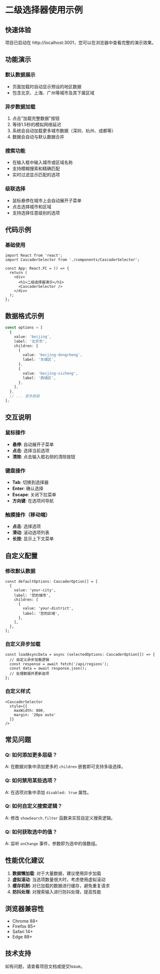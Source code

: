# 二级选择器使用示例

## 快速体验

项目已启动在 http://localhost:3001，您可以在浏览器中查看完整的演示效果。

## 功能演示

### 默认数据展示
- 页面加载时自动显示预设的地区数据
- 包含北京、上海、广州等城市及其下属区域

### 异步数据加载
1. 点击"加载完整数据"按钮
2. 等待1.5秒的模拟网络延迟
3. 系统会自动加载更多城市数据（深圳、杭州、成都等）
4. 数据会自动与默认数据合并

### 搜索功能
- 在输入框中输入城市或区域名称
- 支持模糊搜索和精确匹配
- 实时过滤显示匹配的选项

### 级联选择
- 鼠标悬停在城市上会自动展开子菜单
- 点击选择城市和区域
- 支持选择任意级别的选项

## 代码示例

### 基础使用

```tsx
import React from 'react';
import CascaderSelector from './components/CascaderSelector';

const App: React.FC = () => {
  return (
    <div>
      <h1>二级选择器演示</h1>
      <CascaderSelector />
    </div>
  );
};
```

## 数据格式示例

```typescript
const options = [
  {
    value: 'beijing',
    label: '北京市',
    children: [
      {
        value: 'beijing-dongcheng',
        label: '东城区',
      },
      {
        value: 'beijing-xicheng',
        label: '西城区',
      },
    ],
  },
  // ... 更多数据
];
```

## 交互说明

### 鼠标操作
- **悬停**: 自动展开子菜单
- **点击**: 选择当前选项
- **清除**: 点击输入框右侧的清除按钮

### 键盘操作
- **Tab**: 切换到选择器
- **Enter**: 确认选择
- **Escape**: 关闭下拉菜单
- **方向键**: 在选项间导航

### 触摸操作（移动端）
- **点击**: 选择选项
- **滑动**: 滚动选项列表
- **长按**: 显示上下文菜单

## 自定义配置

### 修改默认数据

```tsx
const defaultOptions: CascaderOption[] = [
  {
    value: 'your-city',
    label: '您的城市',
    children: [
      {
        value: 'your-district',
        label: '您的区域',
      },
    ],
  },
];
```

### 自定义异步加载

```tsx
const loadAsyncData = async (selectedOptions: CascaderOption[]) => {
  // 自定义异步加载逻辑
  const response = await fetch('/api/regions');
  const data = await response.json();
  // 处理数据并更新选项
};
```

### 自定义样式

```tsx
<CascaderSelector 
  style={{ 
    maxWidth: 800,
    margin: '20px auto'
  }}
/>
```

## 常见问题

### Q: 如何添加更多层级？
A: 在数据对象中添加更多的 `children` 嵌套即可支持多级选择。

### Q: 如何禁用某些选项？
A: 在选项对象中添加 `disabled: true` 属性。

### Q: 如何自定义搜索逻辑？
A: 修改 `showSearch.filter` 函数来实现自定义搜索逻辑。

### Q: 如何获取选中的值？
A: 监听 `onChange` 事件，参数即为选中的值数组。

## 性能优化建议

1. **数据懒加载**: 对于大量数据，建议使用异步加载
2. **虚拟滚动**: 当选项数量很大时，考虑使用虚拟滚动
3. **缓存机制**: 对已加载的数据进行缓存，避免重复请求
4. **防抖处理**: 对搜索输入进行防抖处理，提高性能

## 浏览器兼容性

- Chrome 88+
- Firefox 85+
- Safari 14+
- Edge 88+

## 技术支持

如有问题，请查看项目文档或提交Issue。 